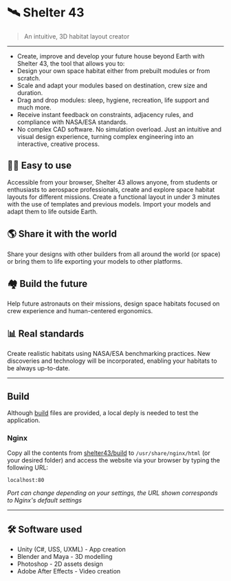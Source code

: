# 🛰️ Shelter 43
> An intuitive, 3D habitat layout creator

---

- Create, improve and develop your future house beyond Earth with Shelter 43, the tool that allows you to:
- Design your own space habitat either from prebuilt modules or from scratch.
- Scale and adapt your modules based on destination, crew size and duration.
- Drag and drop modules: sleep, hygiene, recreation, life support and much more.
- Receive instant feedback on constraints, adjacency rules, and compliance with NASA/ESA standards.
- No complex CAD software. No simulation overload. Just an intuitive and visual design experience, turning complex engineering into an interactive, creative process.
## 🧑‍🚀 Easy to use
Accessible from your browser, Shelter 43 allows anyone, from students or enthusiasts to aerospace professionals, create and explore space habitat layouts for different missions. Create a functional layout in under 3 minutes with the use of templates and previous models. Import your models and adapt them to life outside Earth.
## 🌎 Share it with the world
Share your designs with other builders from all around the world (or space) or bring them to life exporting your models to other platforms.
## 🏘️ Build the future
Help future astronauts on their missions, design space habitats focused on crew experience and human-centered ergonomics.
## 📊 Real standards
Create realistic habitats using NASA/ESA benchmarking practices. New discoveries and technology will be incorporated, enabling your habitats to be always up-to-date.

---

## Build
Although [build](shelter43/build/) files are provided, a local deply is needed to test the application.

### Nginx
Copy all the contents from [shelter43/build](shelter43/build/) to `/usr/share/nginx/html` (or your desired folder) and access the website via your browser by typing the following URL:
```
localhost:80
```
*Port can change depending on your settings, the URL shown corresponds to Nginx's default settings*

---

## 🛠️ Software used
- Unity (C#, USS, UXML) - App creation
- Blender and Maya - 3D modelling
- Photoshop - 2D assets design
- Adobe After Effects - Video creation
